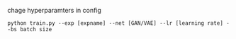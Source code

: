  chage hyperparamters in config
  ``` 
  python train.py --exp [expname] --net [GAN/VAE] --lr [learning rate] --bs batch size
  ```
